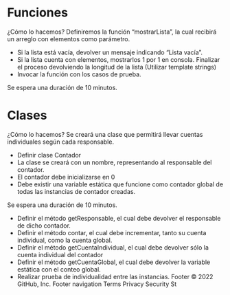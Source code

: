# Funciones
¿Cómo lo hacemos? Definiremos la función “mostrarLista”, la cual recibirá un arreglo con elementos como parámetro.

- Si la lista está vacía, devolver un mensaje indicando “Lista vacía”.
- Si la lista cuenta con elementos, mostrarlos 1 por 1 en consola. Finalizar el proceso devolviendo la longitud de la lista (Utilizar template strings)
- Invocar la función con los casos de prueba.

Se espera una duración de 10 minutos.

# Clases
¿Cómo lo hacemos? Se creará una clase que permitirá llevar cuentas individuales según cada responsable.

- Definir clase Contador
- La clase se creará con un nombre, representando al responsable del contador.
- El contador debe inicializarse en 0
- Debe existir una variable estática que funcione como contador global de todas las instancias de contador creadas.

Se espera una duración de 10 minutos.

- Definir el método getResponsable, el cual debe devolver el responsable de dicho contador.
- Definir el método contar, el cual debe incrementar, tanto su cuenta individual, como la cuenta global.
- Definir el método getCuentaIndividual, el cual debe devolver sólo la cuenta individual del contador
- Definir el método getCuentaGlobal, el cual debe devolver la variable estática con el conteo global.
- Realizar prueba de individualidad entre las instancias.
Footer
© 2022 GitHub, Inc.
Footer navigation
Terms
Privacy
Security
St